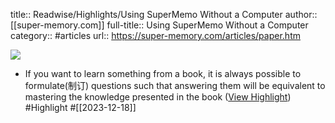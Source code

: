 title:: Readwise/Highlights/Using SuperMemo Without a Computer
author:: [[super-memory.com]]
full-title:: Using SuperMemo Without a Computer
category:: #articles
url:: https://super-memory.com/articles/paper.htm

![](https://readwise-assets.s3.amazonaws.com/static/images/article2.74d541386bbf.png)

- If you want to learn something from a book, it is always possible to formulate(制订) questions such that answering them will be equivalent to mastering the knowledge presented in the book ([View Highlight](https://read.readwise.io/read/01hhxw7er1874507rbjksw6gr6)) #Highlight #[[2023-12-18]]